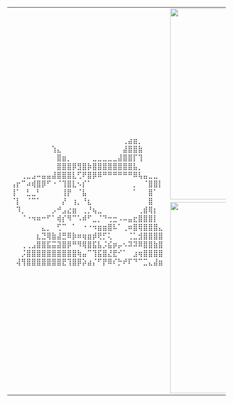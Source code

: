 <table border="0" align="center">
<tr>
<td align="center" width="324" rowspan="3" border="0">
<p>
 ⠀⠀⠀⠀⠀⠀⠀⠀⠀⠀⠀⠀⠀⠀⠀⠀⠀⠀⠀⠀⠀⠀⢀⣴⣶⡀⠀⠀⠀⠀
⠀⠀⠀⠀⠀⠀⠀⠀⢱⣄⠀⠀⠀⠀⠀⠀⠀⠀⠀⠀⠀⠀⣼⣿⣿⣷⠀⠀⠀⠀
⠀⠀⠀⠀⠀⠀⠀⠀⠀⣿⣶⡀⠀⠀⠀⠀⣀⣀⣀⣀⣀⣼⣿⣿⡏⢹⠀⠀⠀⠀
⠀⠀⠀⠀⠀⠀⠀⠀⠀⣿⣿⣿⡿⣻⣿⡷⣿⣿⣿⣿⣿⣿⣿⣿⣧⡀⠀⠀⠀⠀
⠀⠀⢀⣀⣠⠤⣤⣤⣼⣿⣿⣿⣇⢋⠟⣿⡿⠿⠛⠛⠛⠛⠛⠛⠿⢧⣤⣀⣀⠀
⢠⡖⠉⠴⢾⣿⡿⠋⠐⠈⢹⣿⣇⠢⡎⠁⠀⠀⠀⠀⠀⠀⠀⠀⡀⠀⠈⣿⣿⡇
⢸⠁⠀⣃⣀⠃⠀⠀⠀⠀⢸⡟⠀⠈⣧⠀⠀⠀⠀⠀⠀⠀⠀⠀⠁⠀⠀⣿⠁⠀
⠈⡇⠀⠈⠉⠁⠀⠀⠀⠀⡜⠀⢰⡀⠘⣆⠀⠀⠀⠀⠀⠀⠀⠀⠀⠀⠀⣿⠀⠀
⠀⠹⡀⠀⠀⠀⠀⠀⡠⠚⣠⣔⣶⠀⢀⡘⢦⣀⠀⠀⠀⠀⠀⠀⠀⢀⣾⢿⡆⠀
⠀⠀⠈⠐⠲⠶⠒⠋⠁⢾⡎⠻⠉⠡⠾⠋⣀⡈⠙⢒⣒⠠⠤⣤⣖⣿⣿⣿⡇⠀
⠀⠀⠀⠀⠀⠀⣄⡀⠀⢋⠉⠀⠁⠀⠐⠐⠲⣶⣶⣿⠧⠁⢀⠶⣿⢿⣿⣿⣿⣄
⠀⠀⠀⠀⠀⣆⣙⢿⣷⣼⣛⠿⡷⠶⢶⣶⡾⢟⡋⢅⠀⠀⠀⢈⣁⣺⣿⣿⣿⣿
⠀⠀⢀⢀⣠⣿⣿⣯⣭⣽⣿⡿⠛⠻⢿⣿⣯⣧⡨⣮⡶⡤⠢⠽⠽⠿⣿⣿⣷⣿
⠀⠀⡨⣿⣿⣿⣿⣿⣿⣿⣿⣿⣿⢷⣤⠉⢹⣯⣿⣜⣟⠊⠁⠀⣰⢶⣿⣿⣿⣿
⠀⢼⢻⣿⣿⣿⣿⣿⣿⣿⣟⢹⣿⡿⡵⣴⡌⠋⡟⠿⠎⡓⠞⠏⠙⠉⣉⣄⣼⣶
</p>
</td>
<td align="center" width="440" border="0">
<img src="https://github-readme-stats.vercel.app/api?username=DxOken&show_icons=true&hide_border=true&bg_color=161b22&icon_color=79c0ff&text_color=c9d1d9&title_color=79c0ff" alt="Stats" width="440" />
</tr>
<tr>
</tr>
<tr>
<td align="center" width="440" border="0">
<img src="https://github-readme-stats.vercel.app/api/top-langs/?username=DxOken&show_icons=true&hide_border=true&bg_color=161b22&icon_color=79c0ff&text_color=c9d1d9&title_color=79c0ff&layout=compact&card_width=440&langs_count=6" alt="Stats" width="440" />
</td>
</tr>
</table>
